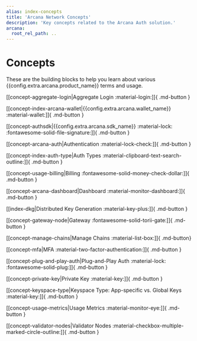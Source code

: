 ```yaml
---
alias: index-concepts
title: 'Arcana Network Concepts'
description: 'Key concepts related to the Arcana Auth solution.'
arcana:
  root_rel_path: ..
---
```


# Concepts

These are the building blocks to help you learn about various {{config.extra.arcana.product_name}} terms and usage.

[[concept-aggregate-login|Aggregate Login :material-login:]]{ .md-button }

[[concept-index-arcana-wallet|{{config.extra.arcana.wallet_name}} :material-wallet:]]{ .md-button }

[[concept-authsdk|{{config.extra.arcana.sdk_name}} :material-lock: :fontawesome-solid-file-signature:]]{ .md-button }

[[concept-arcana-auth|Authentication :material-lock-check:]]{ .md-button }

[[concept-index-auth-type|Auth Types :material-clipboard-text-search-outline:]]{ .md-button }

[[concept-usage-billing|Billing :fontawesome-solid-money-check-dollar:]]{ .md-button }

[[concept-arcana-dashboard|Dashboard :material-monitor-dashboard:]]{ .md-button }

[[index-dkg|Distributed Key Generation :material-key-plus:]]{ .md-button }

[[concept-gateway-node|Gateway :fontawesome-solid-torii-gate:]]{ .md-button }

[[concept-manage-chains|Manage Chains :material-list-box:]]{ .md-button}

[[concept-mfa|MFA :material-two-factor-authentication:]]{ .md-button }

[[concept-plug-and-play-auth|Plug-and-Play Auth :material-lock: :fontawesome-solid-plug:]]{ .md-button }

[[concept-private-key|Private Key :material-key:]]{ .md-button }

[[concept-keyspace-type|Keyspace Type: App-specific vs. Global Keys :material-key:]]{ .md-button }

[[concept-usage-metrics|Usage Metrics :material-monitor-eye:]]{ .md-button }

[[concept-validator-nodes|Validator Nodes :material-checkbox-multiple-marked-circle-outline:]]{ .md-button }
